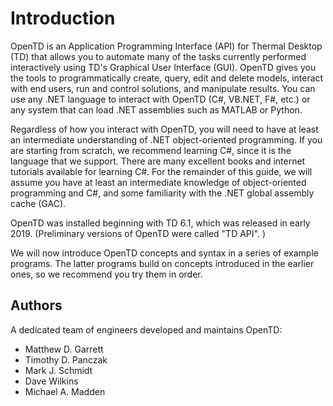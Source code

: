 # Introduction

OpenTD is an Application Programming Interface (API) for Thermal Desktop (TD) that allows you to automate many of the tasks currently performed interactively using TD's Graphical User Interface (GUI). OpenTD gives you the tools to programmatically create, query, edit and delete models, interact with end users, run and control solutions, and manipulate results. You can use any .NET language to interact with OpenTD (C#, VB.NET, F#, etc.) or any system that can load .NET assemblies such as MATLAB or Python.

Regardless of how you interact with OpenTD, you will need to have at least an intermediate understanding of .NET object-oriented programming. If you are starting from scratch, we recommend learning C#, since it is the language that we support. There are many excellent books and internet tutorials available for learning C#. For the remainder of this guide, we will assume you have at least an intermediate knowledge of object-oriented programming and C#, and some familiarity with the .NET global assembly cache (GAC).

OpenTD was installed beginning with TD 6.1, which was released in early 2019. (Preliminary versions of OpenTD were called "TD API". )

We will now introduce OpenTD concepts and syntax in a series of example programs. The latter programs build on concepts introduced in the earlier ones, so we recommend you try them in order.

## Authors

A dedicated team of engineers developed and maintains OpenTD:

- Matthew D. Garrett
- Timothy D. Panczak
- Mark J. Schmidt
- Dave Wilkins
- Michael A. Madden
